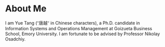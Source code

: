 # About Me

I am Yue Tang (<span style="font-family: KaiTi, 楷体, STKaiti, serif;">"唐越"</span> in Chinese characters), a Ph.D. candidate in Information Systems and Operations Management at Goizueta Business School, Emory University. I am fortunate to be advised by Professor Nikolay Osadchiy.
